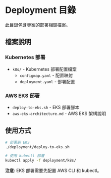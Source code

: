 # Deployment 目錄

此目錄包含專案的部署相關檔案。

## 檔案說明

### Kubernetes 部署

- `k8s/` - Kubernetes 部署配置檔案
  - `configmap.yaml` - 配置映射
  - `deployment.yaml` - 部署配置

### AWS EKS 部署

- `deploy-to-eks.sh` - EKS 部署腳本
- `aws-eks-architecture.md` - AWS EKS 架構說明

## 使用方式

```bash
# 部署到 EKS
./deployment/deploy-to-eks.sh

# 使用 kubectl 部署
kubectl apply -f deployment/k8s/
```

**注意**: EKS 部署需要先配置 AWS CLI 和 kubectl。
